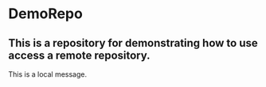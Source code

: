 # DemoRepo
## This is a repository for demonstrating how to use access a remote repository.
This is a local message.
